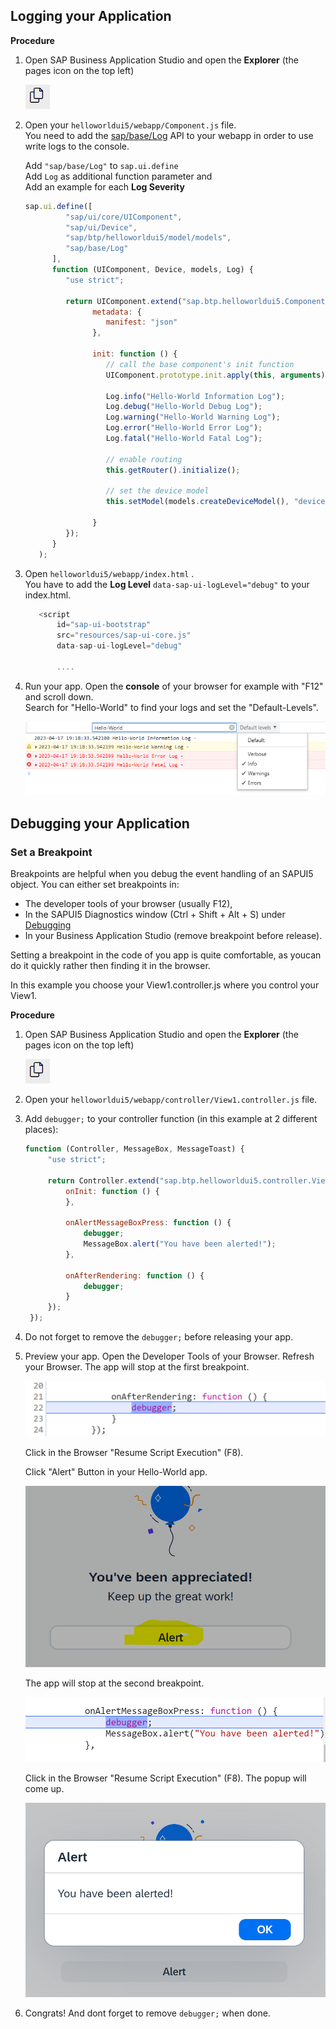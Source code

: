 ## Logging your Application

**Procedure**

1. Open SAP Business Application Studio and open the **Explorer** (the pages icon on the top left)
  
    ![](images/bad1_explorer.png)
   

2. Open your `helloworldui5/webapp/Component.js` file. <br>
   You need to add the [sap/base/Log](https://sapui5.hana.ondemand.com/sdk/#api/module:sap/base/Log) API to your webapp in order to use write logs to the console. <br>
  
   Add `"sap/base/Log"` to `sap.ui.define`  <br>
   Add `Log` as additional function parameter and  <br>
   Add an example for each **Log Severity** 
 
   ```JavaScript
   sap.ui.define([
            "sap/ui/core/UIComponent",
            "sap/ui/Device",
            "sap/btp/helloworldui5/model/models",
            "sap/base/Log"
         ],
         function (UIComponent, Device, models, Log) {
            "use strict";

            return UIComponent.extend("sap.btp.helloworldui5.Component", {
                  metadata: {
                     manifest: "json"
                  },

                  init: function () {
                     // call the base component's init function
                     UIComponent.prototype.init.apply(this, arguments);

                     Log.info("Hello-World Information Log");
                     Log.debug("Hello-World Debug Log");
                     Log.warning("Hello-World Warning Log");
                     Log.error("Hello-World Error Log");
                     Log.fatal("Hello-World Fatal Log");

                     // enable routing
                     this.getRouter().initialize();

                     // set the device model
                     this.setModel(models.createDeviceModel(), "device");

                  }
            });
         }
      );
   ```

3. Open `helloworldui5/webapp/index.html` . <br>
   You have to add the **Log Level** `data-sap-ui-logLevel="debug"` to your index.html.


   ```JavaScript
      <script
          id="sap-ui-bootstrap"
          src="resources/sap-ui-core.js"
          data-sap-ui-logLevel="debug"
         
          ....
   ```

4. Run your app. Open the **console** of your browser for example with "F12" and scroll down. <br>
   Search for "Hello-World" to find your logs and set the "Default-Levels".

   ![](6_images/6_1_log_console.png)


## Debugging your Application 

### Set a Breakpoint

Breakpoints are helpful when you debug the event handling of an SAPUI5 object. You can either set breakpoints in:
* The developer tools of your browser (usually F12),
* In the SAPUI5 Diagnostics window (Ctrl + Shift + Alt + S) under [Debugging](https://sapui5.hana.ondemand.com/sdk/#/topic/c9b0f8cca852443f9b8d3bf8ba5626ab#loioc9b0f8cca852443f9b8d3bf8ba5626ab)
* In your Business Application Studio (remove breakpoint before release).

Setting a breakpoint in the code of you app is quite comfortable, as youcan do it quickly rather then finding it in the browser.

In this example you choose your View1.controller.js where you control your View1. 

**Procedure**

1. Open SAP Business Application Studio and open the **Explorer** (the pages icon on the top left)
  
    ![](images/bad1_explorer.png)
   

2. Open your `helloworldui5/webapp/controller/View1.controller.js` file. <br>

3. Add `debugger;` to your controller function (in this example at 2 different places):

   ```JavaScript
   function (Controller, MessageBox, MessageToast) {
        "use strict";
        
        return Controller.extend("sap.btp.helloworldui5.controller.View1", {
            onInit: function () {
            },

            onAlertMessageBoxPress: function () {
                debugger;
                MessageBox.alert("You have been alerted!");
            },

            onAfterRendering: function () {
                debugger;
            }
        });
    });

   ``` 

4. Do not forget to remove the `debugger;` before releasing your app.

5. Preview your app. Open the Developer Tools of your Browser. 
   Refresh your Browser. 
   The app will stop at the first breakpoint.

   ![](6_images/6_2_debug_1.png)

   Click in the Browser "Resume Script Execution" (F8).

   Click "Alert" Button in your Hello-World app. 

   ![](6_images/6_3_debug_2.png)

   The app will stop at the second breakpoint.
    
   ![](6_images/6_4_debug_3.png)

   Click in the Browser "Resume Script Execution" (F8). The popup will come up.

   ![](6_images/6_5_debug_4.png)

6. Congrats! And dont forget to remove `debugger;` when done.
